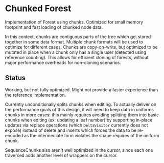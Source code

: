 # Chunked Forest

Implementation of Forest using chunks.
Optimized for small memory footprint and fast loading of chunked node data.

In this context, chunks are contiguous parts of the tree which get stored together in some data format.
Multiple chunk formats will be used to optimize for different cases.
Chunks are copy-on-write, but optimized to be mutated in place when a chunk only has a single user (detected using reference counting).
This allows for efficient cloning of forests, without major performance overheads for non-cloning scenarios.

## Status

Working, but not fully optimized.
Might not provide a faster experience than the reference implementation.

Currently unconditionally splits chunks when editing.
To actually deliver on the performance goals of this design,
it will need to keep data in uniforms chunks in more cases:
this mainly requires avoiding splitting them into basic chunks when editing (ex: updating a leaf number) by supporting in-place updates via replace operations (which `DeltaVisitor` currently does not expose) instead of delete and inserts which forces the data to be re-encoded as the intermediate form violates the shape requires of the uniform chunk.

SequenceChunks also aren't well optimized in the cursor, since each one traversed adds another level of wrappers on the cursor.